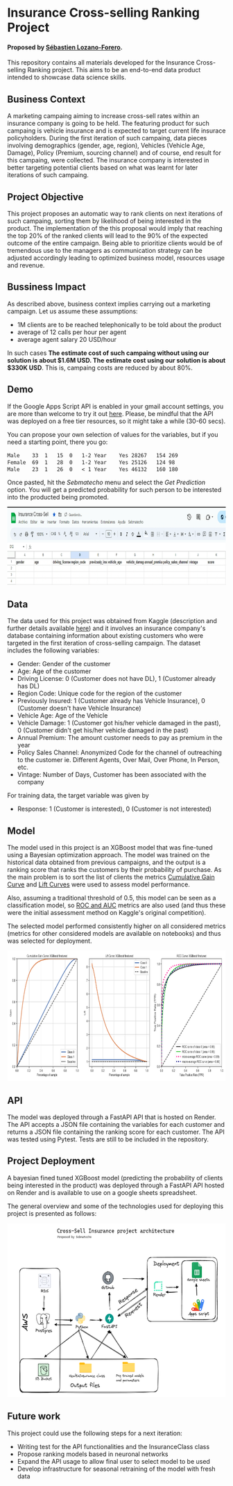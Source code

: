 # Insurance Cross-selling Ranking Project
#### Proposed by [Sébastien Lozano-Forero](https://www.linkedin.com/in/sebastienlozanoforero/).

This repository contains all materials developed for the Insurance Cross-selling Ranking project. This aims to be an end-to-end data product intended to showcase data science skills. 

## Business Context 

A marketing campaing aiming to increase cross-sell rates within an insurance company is going to be held. The featuring product for such campaing is vehicle insurance and is expected to target current life insurace policyholders. During the first iteration of such campaing, data pieces involving demographics (gender, age, region), Vehicles (Vehicle Age, Damage), Policy (Premium, sourcing channel) and of course, end result for this campaing, were collected. The insurance company is interested in better targeting potential clients based on what was learnt for later iterations of such campaing. 

## Project Objective

This project proposes an automatic way to rank clients on next iterations of such campaing, sorting them by likelihood of being interested in the product. The implementation of the this proposal would imply that reaching the top 20% of the ranked clients will lead to the 90% of the expected outcome of the entire campaign. Being able to prioritize clients would be of tremendous use to the managers as communication strategy can be adjusted accordingly leading to optimized business model, resources usage and revenue.  

## Bussiness Impact

As described above, business context implies carrying out a marketing campaign. Let us assume these assumptions: 
- 1M clients are to be reached telephonically to be told about the product
- average of 12 calls per hour per agent
- average agent salary 20 USD/hour 

In such cases **The estimate cost of such campaing without using our solution is about $1.6M USD. The estimate cost using our solution is about $330K USD**. This is, campaing costs are reduced by about 80%.

## Demo

If the Google Apps Script API is enabled in your gmail account settings, you are more than welcome to try it out [here](https://docs.google.com/spreadsheets/d/1WUQPmwvzYX_OY9WIVluOEKeaUD4erhhSXdbbLip4ElY/edit?usp=sharing). Please, be mindful that the API was deployed on a free tier resources, so it might take a while (30-60 secs). 

You can propose your own selection of values for the variables, but if you need a starting point, there you go: 

```
Male	33	1	15	0	1-2 Year	Yes	28267	154	269
Female	69	1	28	0	1-2 Year	Yes	25126	124	98
Male	23	1	26	0	< 1 Year	Yes	46132	160	180
```

Once pasted, hit the *Sebmatecho* menu and select the *Get Prediction* option. You will get a predicted probability for such person to be interested into the producted being promoted. 

<img src="img/cross_sell_demo.gif" width="750" height="180" />

## Data
The data used for this project was obtained from Kaggle (description and further details available [here](https://www.kaggle.com/datasets/anmolkumar/health-insurance-cross-sell-prediction)) and it involves an insurance company's database containing information about existing customers who were targeted in the first iteration of cross-selling campaign. The dataset includes the following variables:

- Gender: Gender of the customer
- Age: Age of the customer
- Driving License: 0 (Customer does not have DL), 1 (Customer already has DL)
- Region Code: Unique code for the region of the customer
- Previously Insured: 1 (Customer already has Vehicle Insurance), 0 (Customer doesn't have Vehicle Insurance)
- Vehicle Age: Age of the Vehicle
- Vehicle Damage: 1 (Customer got his/her vehicle damaged in the past), 0 (Customer didn't get his/her vehicle damaged in the past)
- Annual Premium: The amount customer needs to pay as premium in the year
- Policy Sales Channel: Anonymized Code for the channel of outreaching to the customer ie. Different Agents, Over Mail, Over Phone, In Person, etc.
- Vintage: Number of Days, Customer has been associated with the company

For training data, the target variable was given by
- Response:  1 (Customer is interested), 0 (Customer is not interested)

## Model
The model used in this project is an XGBoost model that was fine-tuned using a Bayesian optimization approach. The model was trained on the historical data obtained from previous campaigns, and the output is a ranking score that ranks the customers by their probability of purchase. As the main problem is to sort the list of clients the metrics [Cumulative Gain Curve](http://mlwiki.org/index.php/Cumulative_Gain_Chart) and [Lift Curves](https://www.geeksforgeeks.org/understanding-gain-chart-and-lift-chart/) were used to assess model performance. 

Also, assuming a traditional threshold of 0.5, this model can be seen as a classification model, so [ROC and AUC](https://developers.google.com/machine-learning/crash-course/classification/roc-and-auc?hl=en) metrics are also used (and thus these were the initial assessment method on Kaggle's original competition). 

The selected model performed consistently higher on all considered metrics (metrics for other considered models are available on notebooks) and thus was selected for deployment. 

<img src="models/figures/xgboost_finetuned.png" width="900" height="300" />

## API
The model was deployed through a FastAPI API that is hosted on Render. The API accepts a JSON file containing the variables for each customer and returns a JSON file containing the ranking score for each customer. The API was tested using Pytest. Tests are still to be included in the repository.

## Project Deployment

A bayesian fined tuned XGBoost model (predicting the probability of clients being interested in the product) was deployed through a FastAPI API hosted on Render and is available to use on a google sheets spreadsheet. 

The general overview and some of the technologies used for deploying this project is presented as follows: 

<img src="img/project_architecture.png" width="600" height="400" />

 
## Future work

This project could use the following steps for a next iteration: 

- Writing test for the API functionalities and the InsuranceClass class
- Propose ranking models based in neuronal networks
- Expand the API usage to allow final user to select model to be used
- Develop infrastructure for seasonal retraining of the model with fresh data






